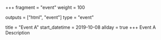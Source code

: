 +++
fragment = "event"
weight = 100

outputs = ["html", "event"]
type = "event"

title = "Event A"
start_datetime = 2019-10-08
allday = true
+++
Event A Description